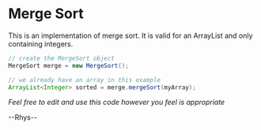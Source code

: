 # Merge Sort

This is an implementation of merge sort. It is valid for an ArrayList<Integer> and only containing integers.

```Java
// create the MergeSort object
MergeSort merge = new MergeSort();

// we already have an array in this example
ArrayList<Integer> sorted = merge.mergeSort(myArray);
```

*Feel free to edit and use this code however you feel is appropriate*

--Rhys--
